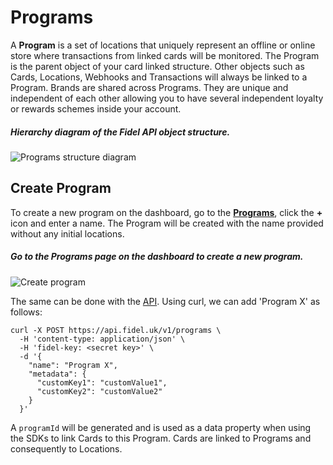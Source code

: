 # Programs

A **Program** is a set of locations that uniquely represent an offline or online store where transactions from linked cards will be monitored. The Program is the parent object of your card linked structure. Other objects such as Cards, Locations, Webhooks and Transactions will always be linked to a Program. Brands are shared across Programs. They are unique and independent of each other allowing you to have several independent loyalty or rewards schemes inside your account.

##### Hierarchy diagram of the Fidel API object structure.

![Programs structure diagram](https://raw.githubusercontent.com/FidelLimited/docs/master/assets/images/programs_diagram_2020.png "Programs structure diagram")

## Create Program
To create a new program on the dashboard, go to the [**Programs**](https://dashboard.fidel.uk/programs), click the **+** icon and enter a name. The Program will be created with the name provided without any initial locations.

##### Go to the Programs page on the dashboard to create a new program.

![Create program](https://raw.githubusercontent.com/FidelLimited/docs/master/assets/images/create-program.png "Create program")

The same can be done with the [API](https://reference.fidel.uk/reference#create-program).  Using curl, we can add 'Program X' as follows:
```
curl -X POST https://api.fidel.uk/v1/programs \
  -H 'content-type: application/json' \
  -H 'fidel-key: <secret key>' \
  -d '{
    "name": "Program X",
    "metadata": {
      "customKey1": "customValue1",
      "customKey2": "customValue2"
    }
  }'
  ```


A `programId` will be generated and is used as a data property when using the SDKs to link Cards to this Program. Cards are linked to Programs and consequently to Locations.


